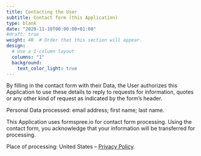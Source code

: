 ```yaml
---
title: Contacting the User
subtitle: Contact form (this Application)
type: blank
date: "2020-11-10T00:00:00+01:00"
#draft: true
weight: 40  # Order that this section will appear. 
design:
  # Use a 1-column layout
  columns: "1"
  background:
    text_color_light: true
---
```


By filling in the contact form with their Data, the User authorizes this Application to use these details to reply to requests for information, quotes or any other kind of request as indicated by the form’s header.

Personal Data processed: email address; first name; last name.

This Application uses formspree.io for contact form processing. Using the contact form, you acknowledge that your information will be transferred for processing.

Place of processing: United States – [Privacy Policy](https://formspree.io/legal/privacy-policy). 

